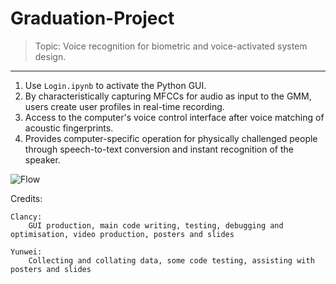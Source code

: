 # Graduation-Project
> Topic: Voice recognition for biometric and voice-activated system design.

---

1. Use `Login.ipynb` to activate the Python GUI.
2. By characteristically capturing MFCCs for audio as input to the GMM, users create user profiles in real-time recording.
3. Access to the computer's voice control interface after voice matching of acoustic fingerprints.
4. Provides computer-specific operation for physically challenged people through speech-to-text conversion and instant recognition of the speaker.

![Flow](https://user-images.githubusercontent.com/56038738/226797803-65372cf7-f749-41cc-87fd-e48a7d8df247.jpg)

Credits:

	Clancy:
		GUI production, main code writing, testing, debugging and optimisation, video production, posters and slides

	Yunwei:
		Collecting and collating data, some code testing, assisting with posters and slides
